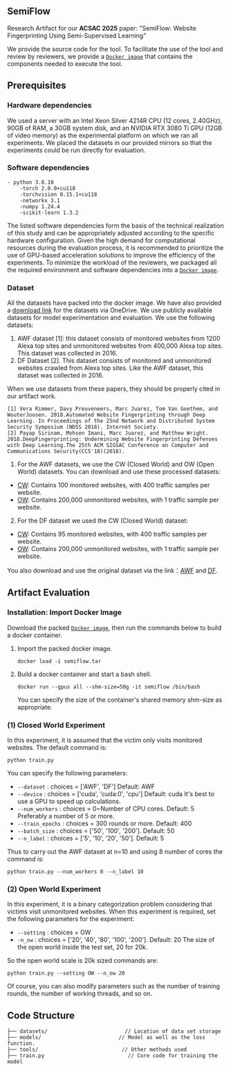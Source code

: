 ## SemiFlow

Research Artifact for our **ACSAC 2025** paper: "SemiFlow: Website Fingerprinting Using Semi-Supervised Learning"

We provide the source code for the tool. To facilitate the use of the tool and review by reviewers, we provide a [`Docker image`](https://zenodo.org/records/15618129/files/SemiFlow.tar) that contains the components needed to execute the tool.

## Prerequisites

### Hardware dependencies

We used a server with an Intel Xeon Silver 4214R CPU (12 cores, 2.40GHz), 90GB of RAM, a 30GB system disk, and an NVIDIA RTX 3080 Ti GPU (12GB of video memory) as the experimental platform on which we ran all experiments. We placed the datasets in our provided mirrors so that the experiments could be run directly for evaluation.

### Software dependencies
```
- python 3.8.10
	-torch 2.0.0+cu118
	-torchvision 0.15.1+cu118
	-networkx 3.1
	-numpy 1.24.4
	-scikit-learn 1.3.2
```
The listed software dependencies form the basis of the technical realization of this study and can be appropriately adjusted according to the specific hardware configuration. Given the high demand for computational resources during the evaluation process, it is recommended to prioritize the use of GPU-based acceleration solutions to improve the efficiency of the experiments.
To minimize the workload of the reviewers, we packaged all the required environment and software dependencies into a [`Docker image`](https://zenodo.org/records/15618129/files/SemiFlow.tar).

### Dataset
All the datasets have packed into the docker image. We have also provided a [download link](https://zenodo.org/records/15621086) for the datasets via OneDrive.
We use publicly available datasets for model experimentation and evaluation. We use the following datasets:

1. AWF dataset [1]: this dataset consists of monitored websites from 1200 Alexa top sites and unmonitored websites from 400,000 Alexa top sites. This dataset was collected in 2016.
2. DF Dataset [2]. This dataset consists of monitored and unmonitored websites crawled from Alexa top sites. Like the AWF dataset, this dataset was collected in 2016.

When we use datasets from these papers, they should be properly cited in our artifact work.

```
[1] Vera Rimmer, Davy Preuveneers, Marc Juarez, Tom Van Goethem, and WouterJoosen. 2018.Automated Website Fingerprinting through Deep Learning. In Proceedings of the 25nd Network and Distributed System Security Symposium (NDSS 2018). Internet Society.
[2] Payap Sirinam, Mohsen Imani, Marc Juarez, and Matthew Wright. 2018.DeepFingerprinting: Undermining Website Fingerprinting Defenses with Deep Learning.The 25th ACM SIGSAC Conference on Computer and Communications Security(CCS'18)(2018).
```
1. For the AWF datasets, we use the CW (Closed World) and OW (Open World) datasets. You can download and use these processed datasets:

 * [CW](https://zenodo.org/records/15621086/files/AWF_CW.npz): Contains 100 monitored websites, with 400 traffic samples per website.
 * [OW](https://zenodo.org/records/15621086/files/AWF_OW.npz): Contains 200,000 unmonitored websites, with 1 traffic sample per website.

2. For the DF dataset we used the CW (Closed World) dataset:

 * [CW](https://zenodo.org/records/15621086/files/DF_CW.npz): Contains 95 monitored websites, with 400 traffic samples per website.
 * [OW](https://zenodo.org/records/15621086/files/DF_OW.npz): Contains 200,000 unmonitored websites, with 1 traffic sample per website.

You also download and use the original dataset via the link：[AWF](https://github.com/DistriNet/DLWF) and [DF](https://github.com/msrocean/Tik_Tok).

## Artifact Evaluation

### Installation: Import Docker Image

Download the packed [`Docker image`](https://zenodo.org/records/15618129/files/SemiFlow.tar), then run the commands below to build a docker container.

1. Import the packed docker image.

   ```
   docker load -i semiflow.tar
   ```

2. Build a docker container and start a bash shell.

   ```
   docker run --gpus all --shm-size=50g -it semiflow /bin/bash
   ```
   You can specify the size of the container's shared memory shm-size as appropriate.

### (1) Closed World Experiment

In this experiment, it is assumed that the victim only visits monitored websites.
The default command is:

```
python train.py
```
You can specify the following parameters:
- `--dataset` : choices = ['AWF', 'DF'] Default: AWF
- `--device`  : choices = ['cuda', 'cuda:0', 'cpu'] Default: cuda
It's best to use a GPU to speed up calculations.
- `--num_workers`  : choices = 0~Number of CPU cores. Default: 5
Preferably a number of 5 or more.
- `--train_epochs`  : choices = 300 rounds or more. Default: 400
- `--batch_size`  : choices = ['50', '100', '200']. Default: 50
- `--n_label`  : choices = ['5', '10', '20', '50']. Default: 5

Thus to carry out the AWF dataset at n=10 and using 8 number of cores the command is:
```
python train.py --num_workers 8 --n_label 10
```

### (2) Open World Experiment
In this experiment, it is a binary categorization problem considering that victims visit unmonitored websites. When this experiment is required, set the following parameters for the experiment:
- `--setting`  : choices = OW
- `-n_ow`  : choices = ['20', '40', '80', '100', '200']. Default: 20
The size of the open world inside the test set, 20 for 20k.

So the open world scale is 20k sized commands are:
```
python train.py --setting OW --n_ow 20
```

Of course, you can also modify parameters such as the number of training rounds, the number of working threads, and so on.

## Code Structure

```
├── datasets/						  // Location of data set storage
├── models/							// Model as well as the loss function.
├── tools/							 // Other methods used
├── train.py						   // Core code for training the model
```
